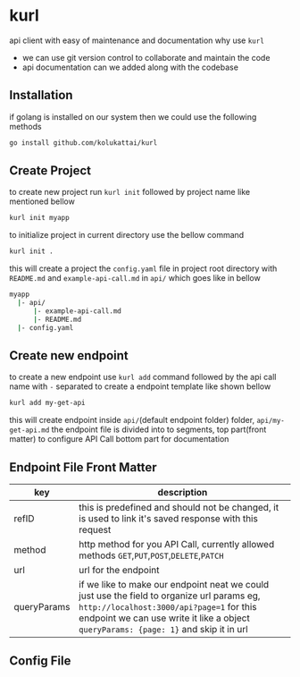 # kurl
api client with easy of maintenance and documentation 
why use `kurl`
- we can use git version control to collaborate and maintain the code
- api documentation can we added along with the codebase

## Installation
if golang is installed on our system then we could use the following methods
```sh
go install github.com/kolukattai/kurl
```

## Create Project
to create new project run `kurl init` followed by project name like mentioned bellow
```sh
kurl init myapp
```

to initialize project in current directory use the bellow command
```sh
kurl init .
```
this will create a project the `config.yaml` file in project root directory with `README.md` and `example-api-call.md` in `api/` which goes like in bellow

```sh
myapp
  |- api/
      |- example-api-call.md
      |- README.md
  |- config.yaml
```


## Create new endpoint
to create a new endpoint use `kurl add` command followed by the api call name with `-` separated to create a endpoint template like shown bellow
```sh
kurl add my-get-api
```
this will create endpoint inside `api/`(default endpoint folder) folder, `api/my-get-api.md` the endpoint file is divided into to segments, top part(front matter) to configure API Call bottom part for documentation

## Endpoint File Front Matter
| key | description |
| --- | --- |
| refID | this is predefined and should not be changed, it is used to link it's saved response with this request |
| method | http method for you API Call, currently allowed methods `GET`,`PUT`,`POST`,`DELETE`,`PATCH`
| url | url for the endpoint |
| queryParams | if we like to make our endpoint neat we could just use the field to organize url params eg, `http://localhost:3000/api?page=1` for this endpoint we can use write it like a object `queryParams: {page: 1}` and skip it in url




## Config File
